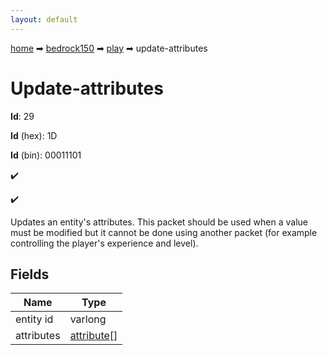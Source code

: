 ```yaml
---
layout: default
---
```


[home](/) ➡ [bedrock150](/protocol/bedrock150) ➡ [play](/protocol/bedrock150/play) ➡ update-attributes

# Update-attributes

**Id**: 29

**Id** (hex): 1D

**Id** (bin): 00011101

✔️

✔️

Updates an entity's attributes. This packet should be used when a value must be modified but it cannot be done using another packet (for example controlling the player's experience and level).

## Fields

Name | Type
---|---
entity id | varlong
attributes | [attribute](/protocol/bedrock150/types/attribute)[]

